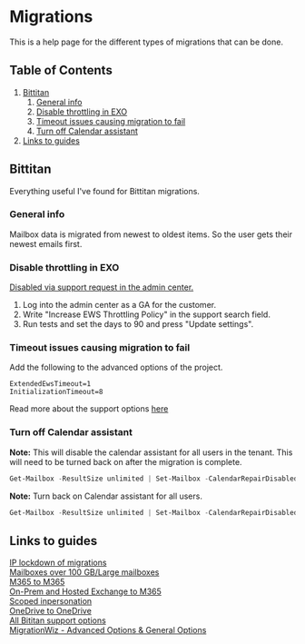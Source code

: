 # Migrations

This is a help page for the different types of migrations that can be done.

## Table of Contents <!-- omit in toc -->

1. [Bittitan](#bittitan)
   1. [General info](#general-info)
   2. [Disable throttling in EXO](#disable-throttling-in-exo)
   3. [Timeout issues causing migration to fail](#timeout-issues-causing-migration-to-fail)
   4. [Turn off Calendar assistant](#turn-off-calendar-assistant)
2. [Links to guides](#links-to-guides)

## Bittitan

Everything useful I've found for Bittitan migrations.

### General info

Mailbox data is migrated from newest to oldest items. So the user gets their newest emails first.

### Disable throttling in EXO

[Disabled via support request in the admin center.](https://help.bittitan.com/hc/en-us/articles/12001669149851-How-to-Disable-EWS-Throttling-in-Exchange-Online)

1. Log into the admin center as a GA for the customer.
2. Write "Increase EWS Throttling Policy" in the support search field.
3. Run tests and set the days to 90 and press "Update settings".

### Timeout issues causing migration to fail

Add the following to the advanced options of the project.

```text
ExtendedEwsTimeout=1
InitializationTimeout=8
```

Read more about the support options [here](#links-to-guides)

### Turn off Calendar assistant

**Note:** This will disable the calendar assistant for all users in the tenant. This will need to be turned back on after the migration is complete.

```powershell
Get-Mailbox -ResultSize unlimited | Set-Mailbox -CalendarRepairDisabled $true
```

**Note:** Turn back on Calendar assistant for all users.

```powershell
Get-Mailbox -ResultSize unlimited | Set-Mailbox -CalendarRepairDisabled $false
```

## Links to guides

[IP lockdown of migrations](https://help.bittitan.com/hc/en-us/articles/115008252928-IP-Addresses-Connected-to-During-IP-LockDown#set-advanced-options-for-the-project-in-migrationwiz-0-0)  
[Mailboxes over 100 GB/Large mailboxes](https://help.bittitan.com/hc/en-us/articles/360044916654-Microsoft-365-Mailbox-Migration-FAQ#-migrating-mailboxes-larger-than-100gb-0-22)  
[M365 to M365](https://help.bittitan.com/hc/en-us/articles/6488570876955-Exchange-Online-Microsoft-365-to-Exchange-Online-Microsoft-365-Mailbox-Migration-Guide)  
[On-Prem and Hosted Exchange to M365](https://help.bittitan.com/hc/en-us/articles/115008266088-Exchange-2007-Hosted-and-On-Premises-to-Microsoft-365-Migration-Guide)  
[Scoped inpersonation](https://help.bittitan.com/hc/en-us/articles/115015661147-MigrationWiz-Impersonation-and-Delegation-for-Microsoft-365-Exchange-Migrations#scoped-impersonation-with-ews-0-3)  
[OneDrive to OneDrive](https://help.bittitan.com/hc/en-us/articles/360011172673-OneDrive-to-OneDrive-for-Business-without-Versions-and-Metadata-migration-guide)  
[All Bititan support options](https://help.bittitan.com/hc/en-us/articles/360043369293-MigrationWiz-Support-Options)  
[MigrationWiz - Advanced Options & General Options](https://help.bittitan.com/hc/en-us/articles/360043891714-MigrationWiz-Advanced-Options-General-Options#h_01HC38V3KNNRY4TEJG0AW70QVC)
